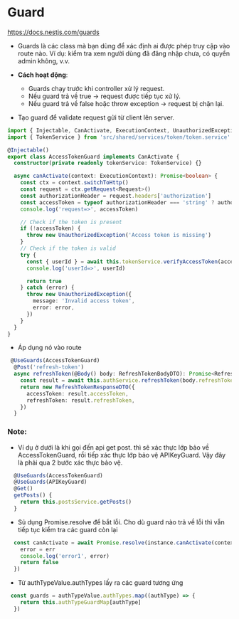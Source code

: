 # Guard
https://docs.nestjs.com/guards



- Guards là các class mà bạn dùng để xác định ai được phép truy cập vào route nào. Ví dụ: kiểm tra xem người dùng đã đăng nhập chưa, có quyền admin không, v.v.


- **Cách hoạt động**: 
  - Guards chạy trước khi controller xử lý request.
  - Nếu guard trả về true → request được tiếp tục xử lý.
  - Nếu guard trả về false hoặc throw exception → request bị chặn lại.


- Tạo guard để validate request gửi từ client lên server.
```ts crud\src\shared\guards\access-token.guard.ts
import { Injectable, CanActivate, ExecutionContext, UnauthorizedException } from '@nestjs/common'
import { TokenService } from 'src/shared/services/token/token.service'

@Injectable()
export class AccessTokenGuard implements CanActivate {
  constructor(private readonly tokenService: TokenService) {}

  async canActivate(context: ExecutionContext): Promise<boolean> {
    const ctx = context.switchToHttp()
    const request = ctx.getRequest<Request>()
    const authorizationHeader = request.headers['authorization']
    const accessToken = typeof authorizationHeader === 'string' ? authorizationHeader.split(' ')[1] : null // Extract the token from the Authorization header
    console.log('request=>', accessToken)

    // Check if the token is present
    if (!accessToken) {
      throw new UnauthorizedException('Access token is missing')
    }
    // Check if the token is valid
    try {
      const { userId } = await this.tokenService.verifyAccessToken(accessToken)
      console.log('userId=>', userId)

      return true
    } catch (error) {
      throw new UnauthorizedException({
        message: 'Invalid access token',
        error: error,
      })
    }
  }
}
```

- Áp dụng nó vào route
```ts
 @UseGuards(AccessTokenGuard)
  @Post('refresh-token')
  async refreshToken(@Body() body: RefreshTokenBodyDTO): Promise<RefreshTokenResponseDTO> {
    const result = await this.authService.refreshToken(body.refreshToken)
    return new RefreshTokenResponseDTO({
      accessToken: result.accessToken,
      refreshToken: result.refreshToken,
    })
  } 
```


### Note:
- Ví dụ ở dưới là khi gọi đến api get post. thì sẽ xác thực lớp bảo về AccessTokenGuard, rồi tiếp xác thực lớp bảo vệ APIKeyGuard. Vậy đây là phải qua 2 bước xác thực bảo vệ.
```ts
  @UseGuards(AccessTokenGuard)
  @UseGuards(APIKeyGuard)
  @Get()
  getPosts() {
    return this.postsService.getPosts()
  }

```


- Sủ dụng Promise.resolve để bắt lỗi. Cho dù guard nào trả về lỗi thì vẫn tiếp tục kiểm tra các guard còn lại
```ts
  const canActivate = await Promise.resolve(instance.canActivate(context)).catch((err) => {
    error = err
    console.log('error1', error)
    return false
  })

```

- Từ authTypeValue.authTypes lấy ra các guard tương ứng
```ts
 const guards = authTypeValue.authTypes.map((authType) => {
    return this.authTypeGuardMap[authType]
  })

```


